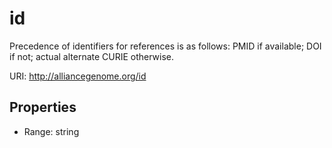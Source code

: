 # id

Precedence of identifiers for references is as follows: PMID if available; DOI if not; actual alternate CURIE otherwise.

URI: http://alliancegenome.org/id



<!-- no inheritance hierarchy -->


## Properties

 * Range: string


